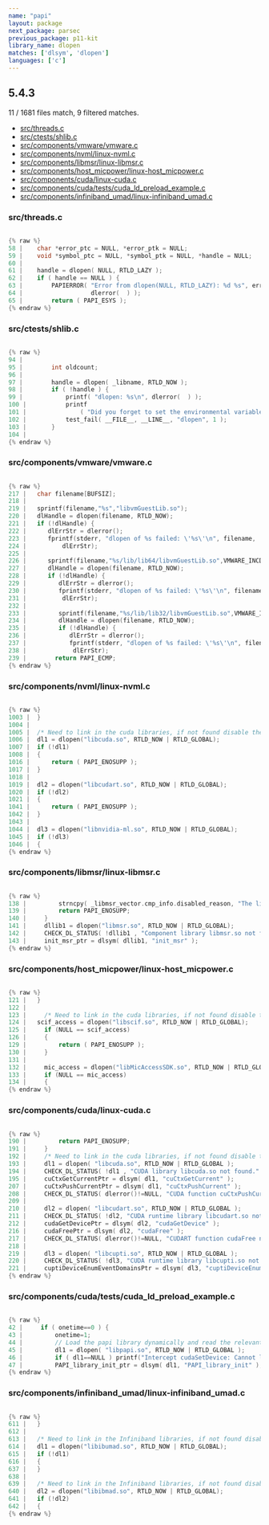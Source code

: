 ```yaml
---
name: "papi"
layout: package
next_package: parsec
previous_package: p11-kit
library_name: dlopen
matches: ['dlsym', 'dlopen']
languages: ['c']
---
```

## 5.4.3
11 / 1681 files match, 9 filtered matches.

 - [src/threads.c](#srcthreadsc)
 - [src/ctests/shlib.c](#srcctestsshlibc)
 - [src/components/vmware/vmware.c](#srccomponentsvmwarevmwarec)
 - [src/components/nvml/linux-nvml.c](#srccomponentsnvmllinux-nvmlc)
 - [src/components/libmsr/linux-libmsr.c](#srccomponentslibmsrlinux-libmsrc)
 - [src/components/host_micpower/linux-host_micpower.c](#srccomponentshost_micpowerlinux-host_micpowerc)
 - [src/components/cuda/linux-cuda.c](#srccomponentscudalinux-cudac)
 - [src/components/cuda/tests/cuda_ld_preload_example.c](#srccomponentscudatestscuda_ld_preload_examplec)
 - [src/components/infiniband_umad/linux-infiniband_umad.c](#srccomponentsinfiniband_umadlinux-infiniband_umadc)

### src/threads.c

```c

{% raw %}
58 | 	char *error_ptc = NULL, *error_ptk = NULL;
59 | 	void *symbol_ptc = NULL, *symbol_ptk = NULL, *handle = NULL;
60 | 
61 | 	handle = dlopen( NULL, RTLD_LAZY );
62 | 	if ( handle == NULL ) {
63 | 		PAPIERROR( "Error from dlopen(NULL, RTLD_LAZY): %d %s", errno,
64 | 				   dlerror(  ) );
65 | 		return ( PAPI_ESYS );
{% endraw %}

```
### src/ctests/shlib.c

```c

{% raw %}
94 | 
95 | 		int oldcount;
96 | 
97 | 		handle = dlopen( _libname, RTLD_NOW );
98 | 		if ( !handle ) {
99 | 			printf( "dlopen: %s\n", dlerror(  ) );
100 | 			printf
101 | 				( "Did you forget to set the environmental variable LIBPATH (in AIX) or LD_LIBRARY_PATH (in linux) ?\n" );
102 | 			test_fail( __FILE__, __LINE__, "dlopen", 1 );
103 | 		}
104 | 
{% endraw %}

```
### src/components/vmware/vmware.c

```c

{% raw %}
217 | 	char filename[BUFSIZ];
218 | 
219 | 	sprintf(filename,"%s","libvmGuestLib.so");
220 | 	dlHandle = dlopen(filename, RTLD_NOW);
221 | 	if (!dlHandle) {
222 | 	   dlErrStr = dlerror();
223 | 	   fprintf(stderr, "dlopen of %s failed: \'%s\'\n", filename, 
224 | 		   dlErrStr);
225 | 
226 | 	   sprintf(filename,"%s/lib/lib64/libvmGuestLib.so",VMWARE_INCDIR);
227 | 	   dlHandle = dlopen(filename, RTLD_NOW);
228 | 	   if (!dlHandle) {
229 | 	      dlErrStr = dlerror();
230 | 	      fprintf(stderr, "dlopen of %s failed: \'%s\'\n", filename, 
231 | 		   dlErrStr);
232 | 
233 | 	      sprintf(filename,"%s/lib/lib32/libvmGuestLib.so",VMWARE_INCDIR);
234 | 	      dlHandle = dlopen(filename, RTLD_NOW);
235 | 	      if (!dlHandle) {
236 | 	         dlErrStr = dlerror();
237 | 	         fprintf(stderr, "dlopen of %s failed: \'%s\'\n", filename, 
238 | 		      dlErrStr);
239 | 		 return PAPI_ECMP;
{% endraw %}

```
### src/components/nvml/linux-nvml.c

```c

{% raw %}
1003 | 	}
1004 | 
1005 | 	/* Need to link in the cuda libraries, if not found disable the component */
1006 | 	dl1 = dlopen("libcuda.so", RTLD_NOW | RTLD_GLOBAL);
1007 | 	if (!dl1)
1008 | 	{
1016 | 		return ( PAPI_ENOSUPP );
1017 | 	}
1018 | 
1019 | 	dl2 = dlopen("libcudart.so", RTLD_NOW | RTLD_GLOBAL);
1020 | 	if (!dl2)
1021 | 	{
1041 | 		return ( PAPI_ENOSUPP );
1042 | 	}
1043 | 
1044 | 	dl3 = dlopen("libnvidia-ml.so", RTLD_NOW | RTLD_GLOBAL);
1045 | 	if (!dl3)
1046 | 	{
{% endraw %}

```
### src/components/libmsr/linux-libmsr.c

```c

{% raw %}
138 |         strncpy( _libmsr_vector.cmp_info.disabled_reason, "The libmsr component REQUIRES dynamic linking capabilities.", PAPI_MAX_STR_LEN);
139 |         return PAPI_ENOSUPP;
140 |     }
141 |     dllib1 = dlopen("libmsr.so", RTLD_NOW | RTLD_GLOBAL);
142 |     CHECK_DL_STATUS( !dllib1 , "Component library libmsr.so not found." );
143 |     init_msr_ptr = dlsym( dllib1, "init_msr" );
{% endraw %}

```
### src/components/host_micpower/linux-host_micpower.c

```c

{% raw %}
121 | 	}
122 | 
123 | 	  /* Need to link in the cuda libraries, if not found disable the component */
124 | 	scif_access = dlopen("libscif.so", RTLD_NOW | RTLD_GLOBAL);
125 |     if (NULL == scif_access)
126 |     {
129 |         return ( PAPI_ENOSUPP );
130 |     }
131 | 
132 |     mic_access = dlopen("libMicAccessSDK.so", RTLD_NOW | RTLD_GLOBAL);
133 |     if (NULL == mic_access)
134 |     {
{% endraw %}

```
### src/components/cuda/linux-cuda.c

```c

{% raw %}
190 |         return PAPI_ENOSUPP;
191 |     }
192 |     /* Need to link in the cuda libraries, if not found disable the component */
193 |     dl1 = dlopen( "libcuda.so", RTLD_NOW | RTLD_GLOBAL );
194 |     CHECK_DL_STATUS( !dl1 , "CUDA library libcuda.so not found." );
195 |     cuCtxGetCurrentPtr = dlsym( dl1, "cuCtxGetCurrent" );
207 |     cuCtxPushCurrentPtr = dlsym( dl1, "cuCtxPushCurrent" );
208 |     CHECK_DL_STATUS( dlerror()!=NULL, "CUDA function cuCtxPushCurrent not found." );
209 | 
210 |     dl2 = dlopen( "libcudart.so", RTLD_NOW | RTLD_GLOBAL );
211 |     CHECK_DL_STATUS( !dl2, "CUDA runtime library libcudart.so not found." );
212 |     cudaGetDevicePtr = dlsym( dl2, "cudaGetDevice" );
216 |     cudaFreePtr = dlsym( dl2, "cudaFree" );
217 |     CHECK_DL_STATUS( dlerror()!=NULL, "CUDART function cudaFree not found." );
218 | 
219 |     dl3 = dlopen( "libcupti.so", RTLD_NOW | RTLD_GLOBAL );
220 |     CHECK_DL_STATUS( !dl3, "CUDA runtime library libcupti.so not found." );
221 |     cuptiDeviceEnumEventDomainsPtr = dlsym( dl3, "cuptiDeviceEnumEventDomains" );
{% endraw %}

```
### src/components/cuda/tests/cuda_ld_preload_example.c

```c

{% raw %}
42 |     if ( onetime==0 ) {
43 |         onetime=1;
44 |         // Load the papi library dynamically and read the relevant functions
45 |         dl1 = dlopen( "libpapi.so", RTLD_NOW | RTLD_GLOBAL );
46 |         if ( dl1==NULL ) printf("Intercept cudaSetDevice: Cannot load libpapi.so\n");
47 |         PAPI_library_init_ptr = dlsym( dl1, "PAPI_library_init" );
{% endraw %}

```
### src/components/infiniband_umad/linux-infiniband_umad.c

```c

{% raw %}
611 | 	}
612 | 
613 | 	/* Need to link in the Infiniband libraries, if not found disable the component */
614 | 	dl1 = dlopen("libibumad.so", RTLD_NOW | RTLD_GLOBAL);
615 | 	if (!dl1)
616 | 	{
637 | 	}
638 | 
639 | 	/* Need to link in the Infiniband libraries, if not found disable the component */
640 | 	dl2 = dlopen("libibmad.so", RTLD_NOW | RTLD_GLOBAL);
641 | 	if (!dl2)
642 | 	{
{% endraw %}

```